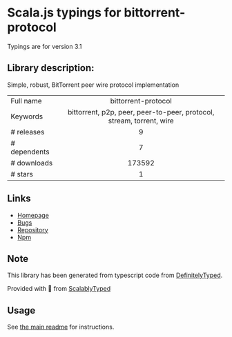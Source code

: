 
# Scala.js typings for bittorrent-protocol

Typings are for version 3.1

## Library description:
Simple, robust, BitTorrent peer wire protocol implementation

|                    |                 |
| ------------------ | :-------------: |
| Full name          | bittorrent-protocol |
| Keywords           | bittorrent, p2p, peer, peer-to-peer, protocol, stream, torrent, wire |
| # releases         | 9 |
| # dependents       | 7 |
| # downloads        | 173592 |
| # stars            | 1 |

## Links
- [Homepage](https://github.com/webtorrent/bittorrent-protocol#readme)
- [Bugs](https://github.com/webtorrent/bittorrent-protocol/issues)
- [Repository](https://github.com/webtorrent/bittorrent-protocol)
- [Npm](https://www.npmjs.com/package/bittorrent-protocol)
    


## Note
This library has been generated from typescript code from [DefinitelyTyped](https://definitelytyped.org).

Provided with :purple_heart: from [ScalablyTyped](https://github.com/oyvindberg/ScalablyTyped)

## Usage
See [the main readme](../../readme.md) for instructions.


